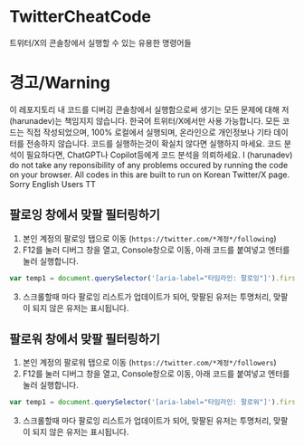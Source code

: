 # TwitterCheatCode
트위터/X의 콘솔창에서 실행할 수 있는 유용한 명령어들

# 경고/Warning
이 레포지토리 내 코드를 디버깅 콘솔창에서 실행함으로써 생기는 모든 문제에 대해 저(harunadev)는 책임지지 않습니다. 한국어 트위터/X에서만 사용 가능합니다.
모든 코드는 직접 작성되었으며, 100% 로컬에서 실행되며, 온라인으로 개인정보나 기타 데이터를 전송하지 않습니다. 코드를 실행하는것이 확실치 않다면 실행하지 마세요.
코드 분석이 필요하다면, ChatGPT나 Copilot등에게 코드 분석을 의뢰하세요.
I (harunadev) do not take any reponsibility of any problems occured by running the code on your browser. All codes in this are built to run on Korean Twitter/X page. Sorry English Users TT

## 팔로잉 창에서 맞팔 필터링하기
1. 본인 계정의 팔로잉 탭으로 이동 (`https://twitter.com/*계정*/following`)
2. F12를 눌러 디버그 창을 열고, Console창으로 이동, 아래 코드를 붙여넣고 엔터를 눌러 실행합니다.
```js
var temp1 = document.querySelector('[aria-label="타임라인: 팔로잉"]').firstChild; window.onscroll = function() {for (var i of temp1.children) {if (i.innerHTML.includes('userFollowIndicator')) {i.style.opacity = '0';}}}
```
3. 스크롤할때 마다 팔로잉 리스트가 업데이트가 되어, 맞팔된 유저는 투명처리, 맞팔이 되지 않은 유저는 표시됩니다.

## 팔로워 창에서 맞팔 필터링하기
1. 본인 계정의 팔로워 탭으로 이동 (`https://twitter.com/*계정*/followers`)
2. F12를 눌러 디버그 창을 열고, Console창으로 이동, 아래 코드를 붙여넣고 엔터를 눌러 실행합니다.
```js
var temp1 = document.querySelector('[aria-label="타임라인: 팔로워"]').firstChild; window.onscroll = function() {for (var i of temp1.children) {if (i.innerHTML.includes('언팔로우')) {i.style.opacity = '0';}}}
```
3. 스크롤할때 마다 팔로잉 리스트가 업데이트가 되어, 맞팔된 유저는 투명처리, 맞팔이 되지 않은 유저는 표시됩니다.
